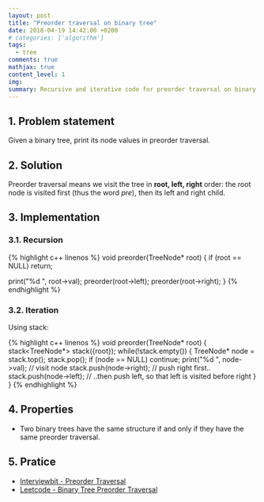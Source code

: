 ```yaml
---
layout: post
title: "Preorder traversal on binary tree"
date: 2018-04-19 14:42:00 +0200
# categories: ['algorithm']
tags:
  - tree
comments: true
mathjax: true
content_level: 1
img:
summary: Recursive and iterative code for preorder traversal on binary tree, analyze time and space complexity
---
```


## **1. Problem statement**
Given a binary tree, print its node values in preorder traversal.

## **2. Solution**

Preorder traversal means we visit the tree in **root, left, right** order: the root node is visited first (thus the word _pre_), then its left and right child.

## **3. Implementation**

### **3.1. Recursion**

{% highlight c++ linenos %}
void preorder(TreeNode* root) {
  if (root == NULL) return;
  
  print("%d ", root->val);
  preorder(root->left);
  preorder(root->right);
}
{% endhighlight %}

### **3.2. Iteration**

Using stack:

{% highlight c++ linenos %}
void preorder(TreeNode* root) {
  stack<TreeNode*> stack({root});
  while(!stack.empty()) {
    TreeNode* node = stack.top();
    stack.pop();
    if (node == NULL) continue;
    print("%d ", node->val);  // visit node
    stack.push(node->right);  // push right first..
    stack.push(node->left);   // ..then push left, so that left is visited before right
  }
}
{% endhighlight %}

## **4. Properties**

* Two binary trees have the same structure if and only if they have the same preorder traversal.

## **5. Pratice**

* [Interviewbit - Preorder Traversal](https://www.interviewbit.com/problems/preorder-traversal/)
* [Leetcode - Binary Tree Preorder Traversal](https://leetcode.com/problems/binary-tree-preorder-traversal/)
